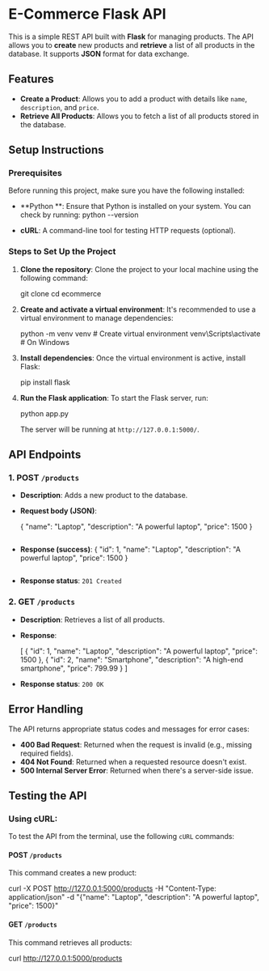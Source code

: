 
# E-Commerce Flask API

This is a simple REST API built with **Flask** for managing products. The API allows you to **create** new products and **retrieve** a list of all products in the database. It supports **JSON** format for data exchange.



## Features

- **Create a Product**: Allows you to add a product with details like `name`, `description`, and `price`.
- **Retrieve All Products**: Allows you to fetch a list of all products stored in the database.


## Setup Instructions

### Prerequisites

Before running this project, make sure you have the following installed:

- **Python **: Ensure that Python is installed on your system. You can check by running:
  python --version


- **cURL**: A command-line tool for testing HTTP requests (optional).



### Steps to Set Up the Project

1. **Clone the repository**:
   Clone the project to your local machine using the following command:
   
   git clone <repository-url>
   cd ecommerce
   

2. **Create and activate a virtual environment**:
   It's recommended to use a virtual environment to manage dependencies:
  
   python -m venv venv  # Create virtual environment
   venv\Scripts\activate  # On Windows
   

3. **Install dependencies**:
   Once the virtual environment is active, install Flask:

   pip install flask


4. **Run the Flask application**:
   To start the Flask server, run:
   
   python app.py
   
   The server will be running at `http://127.0.0.1:5000/`.


## API Endpoints

### 1. POST `/products`

- **Description**: Adds a new product to the database.
- **Request body (JSON)**:

  {
    "name": "Laptop",
    "description": "A powerful laptop",
    "price": 1500
  }
  ```
- **Response (success)**:
  {
    "id": 1,
    "name": "Laptop",
    "description": "A powerful laptop",
    "price": 1500
  }
  ```
- **Response status**: `201 Created`

### 2. GET `/products`

- **Description**: Retrieves a list of all products.
- **Response**:
 
  [
    {
      "id": 1,
      "name": "Laptop",
      "description": "A powerful laptop",
      "price": 1500
    },
    {
      "id": 2,
      "name": "Smartphone",
      "description": "A high-end smartphone",
      "price": 799.99
    }
  ]

- **Response status**: `200 OK`



## Error Handling

The API returns appropriate status codes and messages for error cases:

- **400 Bad Request**: Returned when the request is invalid (e.g., missing required fields).
- **404 Not Found**: Returned when a requested resource doesn't exist.
- **500 Internal Server Error**: Returned when there's a server-side issue.



## Testing the API

### Using cURL:

To test the API from the terminal, use the following `cURL` commands:

#### **POST `/products`**
This command creates a new product:

curl -X POST http://127.0.0.1:5000/products -H "Content-Type: application/json" -d "{\"name\": \"Laptop\", \"description\": \"A powerful laptop\", \"price\": 1500}"


#### **GET `/products`**
This command retrieves all products:

curl http://127.0.0.1:5000/products
